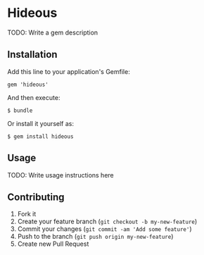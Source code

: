 # Hideous

TODO: Write a gem description

## Installation

Add this line to your application's Gemfile:

    gem 'hideous'

And then execute:

    $ bundle

Or install it yourself as:

    $ gem install hideous

## Usage

TODO: Write usage instructions here

## Contributing

1. Fork it
2. Create your feature branch (`git checkout -b my-new-feature`)
3. Commit your changes (`git commit -am 'Add some feature'`)
4. Push to the branch (`git push origin my-new-feature`)
5. Create new Pull Request
